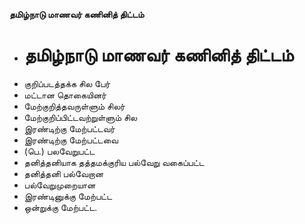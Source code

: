 **தமிழ்நாடு மாணவர் கணினித் திட்டம்**
- # தமிழ்நாடு மாணவர் கணினித் திட்டம்
- குறிப்படத்தக்க சில பேர்
- மட்டான தொகையினர்
- மேற்குறித்தவருள்ளும் சிலர்
- மேற்குறிப்பிட்டவற்றுள்ளும் சில
- இரண்டிற்கு மேற்பட்டவர்
- இரண்டிற்கு மேற்பட்டவை
- (பெ.) பலவேறுபட்ட
- தனித்தனியாக தத்தமக்குரிய பல்வேறு வகைப்பட்ட
- தனித்தனி பல்வேறான
- பல்வேறுமுறையான
- இரண்டினுக்கு மேற்பட்ட
- ஒன்றுக்கு மேற்பட்ட.

